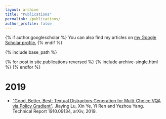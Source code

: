 ```yaml
---
layout: archive
title: "Publications"
permalink: /publications/
author_profile: false
---
```


{% if author.googlescholar %}
  You can also find my articles on <u><a href="{{author.googlescholar}}">my Google Scholar profile</a>.</u>
{% endif %}

{% include base_path %}

{% for post in site.publications reversed %}
  {% include archive-single.html %}
{% endfor %}

2019
======
- ["Good, Better, Best: Textual Distractors Generation for Multi-Choice VQA via Policy Gradient"](https://arxiv.org/abs/1910.09134). Jiaying Lu, Xin Ye, Yi Ren and Yezhou Yang. Technical Report 1910.09134, arXiv, 2019.
